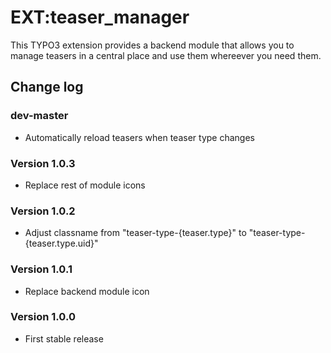 # EXT:teaser_manager

This TYPO3 extension provides a backend module that allows you to manage teasers in a central place and use them whereever you need them.

## Change log

### dev-master
- Automatically reload teasers when teaser type changes

### Version 1.0.3
- Replace rest of module icons

### Version 1.0.2
- Adjust classname from "teaser-type-{teaser.type}" to "teaser-type-{teaser.type.uid}" 

### Version 1.0.1
- Replace backend module icon 

### Version 1.0.0

- First stable release